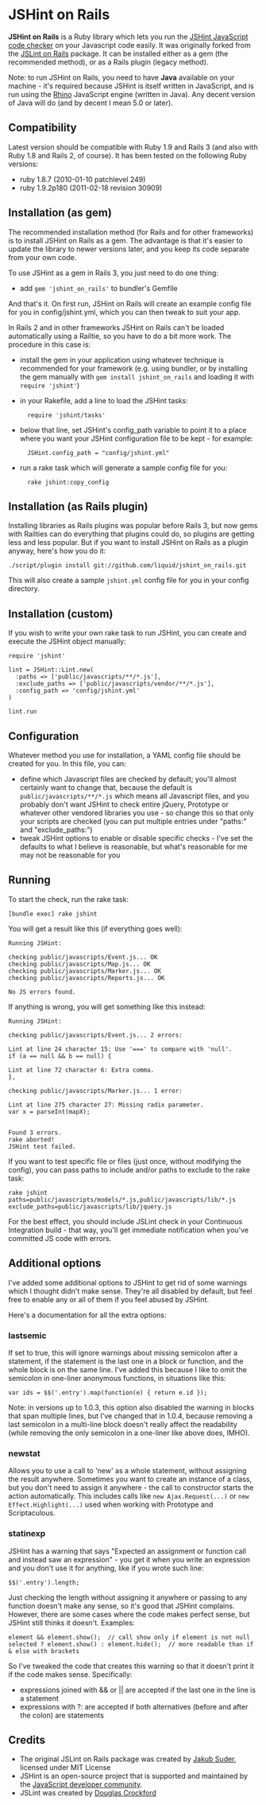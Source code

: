 # JSHint on Rails

**JSHint on Rails** is a Ruby library which lets you run the [JSHint JavaScript code checker](https://jshint.com) on your Javascript code easily.
It was originally forked from the [JSLint on Rails](http://github.com/psionides/jslint_on_rails) package.
It can be installed either as a gem (the recommended method), or as a Rails plugin (legacy method).

Note: to run JSHint on Rails, you need to have **Java** available on your machine - it's required because JSHint is
itself written in JavaScript, and is run using the [Rhino](http://www.mozilla.org/rhino) JavaScript engine (written in
Java). Any decent version of Java will do (and by decent I mean 5.0 or later).


## Compatibility

Latest version should be compatible with Ruby 1.9 and Rails 3 (and also with Ruby 1.8 and Rails 2, of course).
It has been tested on the following Ruby versions:
* ruby 1.8.7 (2010-01-10 patchlevel 249)
* ruby 1.9.2p180 (2011-02-18 revision 30909)

## Installation (as gem)

The recommended installation method (for Rails and for other frameworks) is to install JSHint on Rails as a gem. The
advantage is that it's easier to update the library to newer versions later, and you keep its code separate from your
own code.

To use JSHint as a gem in Rails 3, you just need to do one thing:

* add `gem 'jshint_on_rails'` to bundler's Gemfile

And that's it. On first run, JSHint on Rails will create an example config file for you in config/jshint.yml, which
you can then tweak to suit your app.

In Rails 2 and in other frameworks JSHint on Rails can't be loaded automatically using a Railtie, so you have to do a
bit more work. The procedure in this case is:

* install the gem in your application using whatever technique is recommended for your framework (e.g. using bundler,
or by installing the gem manually with `gem install jshint_on_rails` and loading it with `require 'jshint'`)
* in your Rakefile, add a line to load the JSHint tasks:

        require 'jshint/tasks'

* below that line, set JSHint's config_path variable to point it to a place where you want your JSHint configuration
file to be kept - for example:

        JSHint.config_path = "config/jshint.yml"
    
* run a rake task which will generate a sample config file for you:

        rake jshint:copy_config


## Installation (as Rails plugin)

Installing libraries as Rails plugins was popular before Rails 3, but now gems with Railties can do everything that
plugins could do, so plugins are getting less and less popular. But if you want to install JSHint on Rails as a plugin
anyway, here's how you do it:

    ./script/plugin install git://github.com/liquid/jshint_on_rails.git

This will also create a sample `jshint.yml` config file for you in your config directory.


## Installation (custom)

If you wish to write your own rake task to run JSHint, you can create and execute the JSHint object manually:

    require 'jshint'
    
    lint = JSHint::Lint.new(
      :paths => ['public/javascripts/**/*.js'],
      :exclude_paths => ['public/javascripts/vendor/**/*.js'],
      :config_path => 'config/jshint.yml'
    )
    
    lint.run


## Configuration

Whatever method you use for installation, a YAML config file should be created for you. In this file, you can:

* define which Javascript files are checked by default; you'll almost certainly want to change that, because the default
is `public/javascripts/**/*.js` which means all Javascript files, and you probably don't want JSHint to check entire
jQuery, Prototype or whatever other vendored libraries you use - so change this so that only your scripts are checked (you can
put multiple entries under "paths:" and "exclude_paths:")
* tweak JSHint options to enable or disable specific checks - I've set the defaults to what I believe is reasonable,
but what's reasonable for me may not be reasonable for you


## Running

To start the check, run the rake task:

    [bundle exec] rake jshint

You will get a result like this (if everything goes well):

    Running JSHint:
    
    checking public/javascripts/Event.js... OK
    checking public/javascripts/Map.js... OK
    checking public/javascripts/Marker.js... OK
    checking public/javascripts/Reports.js... OK
    
    No JS errors found.

If anything is wrong, you will get something like this instead:

    Running JSHint:
    
    checking public/javascripts/Event.js... 2 errors:
    
    Lint at line 24 character 15: Use '===' to compare with 'null'.
    if (a == null && b == null) {
    
    Lint at line 72 character 6: Extra comma.
    },
    
    checking public/javascripts/Marker.js... 1 error:
    
    Lint at line 275 character 27: Missing radix parameter.
    var x = parseInt(mapX);
    
    
    Found 3 errors.
    rake aborted!
    JSHint test failed.

If you want to test specific file or files (just once, without modifying the config), you can pass paths to include
and/or paths to exclude to the rake task:

    rake jshint paths=public/javascripts/models/*.js,public/javascripts/lib/*.js exclude_paths=public/javascripts/lib/jquery.js

For the best effect, you should include JSLint check in your Continuous Integration build - that way, you'll get
immediate notification when you've committed JS code with errors.


## Additional options

I've added some additional options to JSHint to get rid of some warnings which I thought didn't make sense. They're all
disabled by default, but feel free to enable any or all of them if you feel abused by JSHint.

Here's a documentation for all the extra options:


### lastsemic

If set to true, this will ignore warnings about missing semicolon after a statement, if the statement is the last one in
a block or function, and the whole block is on the same line. I've added this because I like to omit the semicolon in
one-liner anonymous functions, in situations like this:

    var ids = $$('.entry').map(function(e) { return e.id });

Note: in versions up to 1.0.3, this option also disabled the warning in blocks that span multiple lines, but I've
changed that in 1.0.4, because removing a last semicolon in a multi-line block doesn't really affect the readability
(while removing the only semicolon in a one-liner like above does, IMHO).


### newstat

Allows you to use a call to 'new' as a whole statement, without assigning the result anywhere. Sometimes you want to
create an instance of a class, but you don't need to assign it anywhere - the call to constructor starts the action
automatically. This includes calls like `new Ajax.Request(...)` or `new Effect.Highlight(...)` used when working with
Prototype and Scriptaculous.


### statinexp

JSHint has a warning that says "Expected an assignment or function call and instead saw an expression" - you get it
when you write an expression and you don't use it for anything, like if you wrote such line:

    $$('.entry').length;

Just checking the length without assigning it anywhere or passing to any function doesn't make any sense, so it's good
that JSHint complains. However, there are some cases where the code makes perfect sense, but JSHint still thinks it
doesn't. Examples:

    element && element.show();  // call show only if element is not null
    selected ? element.show() : element.hide();  // more readable than if & else with brackets

So I've tweaked the code that creates this warning so that it doesn't print it if the code makes sense. Specifically:

* expressions joined with && or || are accepted if the last one in the line is a statement
* expressions with ?: are accepted if both alternatives (before and after the colon) are statements


## Credits

* The original JSLint on Rails package was created by [Jakub Suder](http://psionides.jogger.pl), licensed under MIT License
* JSHint is an open-source project that is supported and maintained by the [JavaScript developer community](https://github.com/jshint/jshint).
* JSLint was created by [Douglas Crockford](http://jslint.com)
